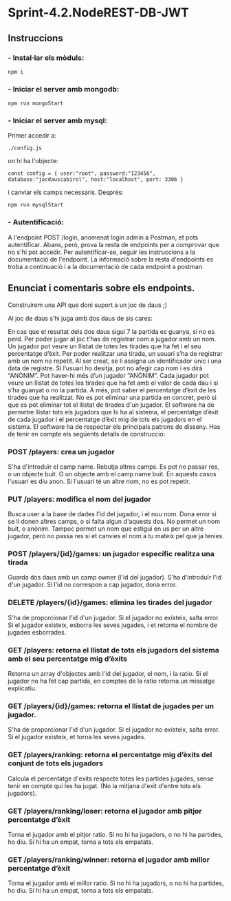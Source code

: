 # Sprint-4.2.NodeREST-DB-JWT

## Instruccions 

### - Instal·lar els mòduls:

`npm i`

### - Iniciar el server amb mongodb:

`npm run mongoStart`

### - Iniciar el server amb mysql:

Primer accedir a:

`./config.js`

on hi ha l'objecte:

`const config = {
    user:"root",
    password:"123456",
    database:"jocdauscabirol",
    host:"localhost",
    port: 3306
}`

i canviar els camps necessaris. Després:

`npm run mysqlStart`

### - Autentificació:

A l'endpoint POST /login, anomenat login admin a Postman, et pots autentificar. Abans, però, prova la resta de endpoints per a comprovar que no s'hi pot accedir. Per autentificar-se, seguir les instruccions a la documentació de l'endpoint. La informació sobre la resta d'endpoints es troba a continuació i a la documentació de cada endpoint a postman.



## Enunciat i comentaris sobre els endpoints.

Construirem una API que doni suport a un joc de daus ;)

Al joc de daus s’hi juga amb dos daus de sis cares:

En cas que el resultat dels dos daus sigui 7 la partida es guanya, si no es perd.
Per poder jugar al joc t’has de registrar com a jugador amb un nom. Un jugador pot veure un llistat de totes les tirades que ha fet i el seu percentatge d’èxit.
Per poder realitzar una tirada, un usuari s’ha de registrar amb un nom no repetit. Al ser creat, se li assigna un identificador únic i una data de registre.
Si l’usuari ho desitja, pot no afegir cap nom i es dirà “ANÒNIM”. Pot haver-hi més d’un jugador “ANÒNIM”.
Cada jugador pot veure un llistat de totes les tirades que ha fet amb el valor de cada dau i si s’ha guanyat o no la partida. A més, pot saber el percentatge d’èxit de les tirades que ha realitzat.
No es pot eliminar una partida en concret, però si que es pot eliminar tot el llistat de tirades d'un jugador. El software ha de permetre llistar tots els jugadors que hi ha al sistema, el percentatge d’èxit de cada jugador i el percentatge d’èxit mig de tots els jugadors en el sistema.
El software ha de respectar els principals patrons de disseny.
Has de tenir en compte els següents detalls de construcció:

### POST /players: crea un jugador

S'ha d'introduïr el camp name. Rebutja altres camps. Es pot no passar res, o un objecte buit. O un objecte amb el camp name buit. En aquests casos l'usuari es diu anon. Si l'usuari té un altre nom, no es pot repetir.

### PUT /players: modifica el nom del jugador

Busca user a la base de dades l'id del jugador, i el nou nom. Dona error si se li donen altres camps, o si falta algun d'aquests dos. No permet un nom buit, o anònim. Tampoc permet  un nom que estigui en us per un altre jugador, però no passa res si et canvies el nom a tu mateix pel que ja tenies.

### POST /players/{id}/games: un jugador específic realitza una tirada

Guarda dos daus amb un camp owner (l'id del jugador). S'ha d'introduïr l'id d'un jugador. Si l'id no correspon a cap jugador, dona error.

### DELETE /players/{id}/games: elimina les tirades del jugador

S'ha de proporcionar l'id d'un jugador. Si el jugador no existeix, salta error. Si el jugador existeix, esborra les seves jugades, i et retorna el nombre de jugades esborrades.

### GET /players: retorna el llistat de tots els jugadors del sistema amb el seu percentatge mig d’èxits

Retorna un array d'objectes amb l'id del jugador, el nom, i la ratio. Si el jugador no ha fet cap partida, en comptes de la ratio retorna un missatge explicatiu.

### GET /players/{id}/games: retorna el llistat de jugades per un jugador.

S'ha de proporcionar l'id d'un jugador. Si el jugador no existeix, salta error. Si el jugador existeix, et torna les seves jugades.

### GET /players/ranking: retorna el percentatge mig d’èxits del conjunt de tots els jugadors

Calcula el percentatge d'exits respecte totes les partides jugades, sense tenir en compte qui les ha jugat. (No la mitjana d'exit d'entre tots els jugadors).

### GET /players/ranking/loser: retorna el jugador amb pitjor percentatge d’èxit

Torna el jugador amb el pitjor ratio. Si no hi ha jugadors, o no hi ha partides, ho diu. Si hi ha un empat, torna a tots els empatats.

### GET /players/ranking/winner: retorna el jugador amb millor percentatge d’èxit

Torna el jugador amb el millor ratio. Si no hi ha jugadors, o no hi ha partides, ho diu. Si hi ha un empat, torna a tots els empatats.

